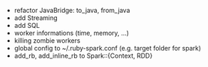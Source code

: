 - refactor JavaBridge: to_java, from_java
- add Streaming
- add SQL
- worker informations (time, memory, ...)
- killing zombie workers
- global config to ~/.ruby-spark.conf (e.g. target folder for spark)
- add_rb, add_inline_rb to Spark::{Context, RDD}
